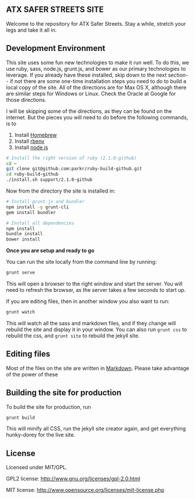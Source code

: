 ATX SAFER STREETS SITE
----------------------

Welcome to the repository for ATX Safer Streets. Stay a while, stretch your legs and take it all in.

## Development Environment

This site uses some fun new technologies to make it run well. To do this, we use ruby, sass, node.js, grunt.js, and bower as our primary technologies to leverage. If you already have these installed, skip down to the next section-- if not there are some one-time installation steps you need to do to build a local copy of the site. All of the directions are for Max OS X, although there are similar steps for Windows or Linux. Check the Oracle at Google for those directions.

I will be skipping some of the directions, as they can be found on the internet. But the pieces you will need to do before the following commands, is to

1. Install [Homebrew](http://brew.sh/)
2. Install [rbenv](https://github.com/sstephenson/rbenv)
3. Install [node.js](http://nodejs.org/download/)

```bash
# Install the right version of ruby (2.1.0-github)
cd ~
git clone git@github.com:parkr/ruby-build-github.git
cd ruby-build-github
./install.sh support/2.1.0-github
```
Now from the directory the site is installed in:
```bash
# Install grunt.js and bundler
npm install -g grunt-cli
gem install bundler

# Install all dependencies
npm install
bundle install
bower install
```

**Once you are setup and ready to go**

You can run the site locally from the command line by running:
```bash
grunt serve
```

This will open a browser to the right window and start the server. You will need to refresh the browser, as the server takes a few seconds to start up.

If you are editing files, then in another window you also want to run:
```bash
grunt watch
```

This will watch all the sass and markdown files, and if they change will rebuild the site and display it in your window. You can also run ```grunt css``` to rebuild the css, and ```grunt site``` to rebuild the jekyll site.

## Editing files

Most of the files on the site are written in [Markdown](https://help.github.com/articles/github-flavored-markdown). Please take advantage of the power of these


## Building the site for production

To build the site for production, run
```bash
grunt build
```

This will minify all CSS, run the jekyll site creator again, and get everything hunky-dorey for the live site.

## License

Licensed under MIT/GPL.

GPL2 license: http://www.gnu.org/licenses/gpl-2.0.html

MIT license: http://www.opensource.org/licenses/mit-license.php
